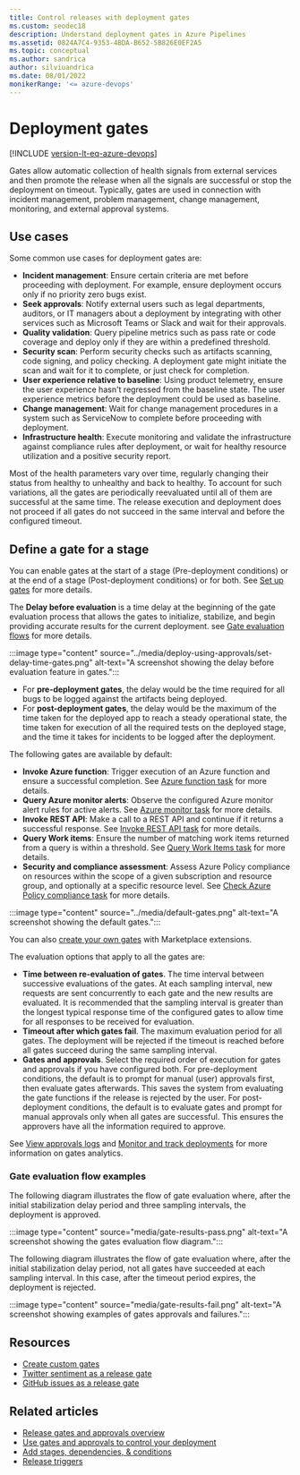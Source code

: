 ```yaml
---
title: Control releases with deployment gates
ms.custom: seodec18
description: Understand deployment gates in Azure Pipelines
ms.assetid: 0824A7C4-9353-4BDA-B652-5B826E0EF2A5
ms.topic: conceptual
ms.author: sandrica
author: silviuandrica
ms.date: 08/01/2022
monikerRange: '<= azure-devops'
---
```


# Deployment gates

[!INCLUDE [version-lt-eq-azure-devops](../../../includes/version-lt-eq-azure-devops.md)]

Gates allow automatic collection of health signals from external services and then promote the release when all the signals are successful or stop the deployment on timeout. Typically, gates are used in connection with incident management, problem management, change management, monitoring, and external approval systems.

## Use cases

Some common use cases for deployment gates are:

- **Incident management**: Ensure certain criteria are met before proceeding with deployment. For example, ensure deployment occurs only if no priority zero bugs exist.
- **Seek approvals**: Notify external users such as legal departments, auditors, or IT managers about a deployment by integrating with other services such as Microsoft Teams or Slack and wait for their approvals.
- **Quality validation**: Query pipeline metrics such as pass rate or code coverage and deploy only if they are within a predefined threshold.
- **Security scan**: Perform security checks such as artifacts scanning, code signing, and policy checking. A deployment gate might initiate the scan and wait for it to complete, or just check for completion.
- **User experience relative to baseline**: Using product telemetry, ensure the user experience hasn't regressed from the baseline state. The user experience metrics before the deployment could be used as baseline.
- **Change management**: Wait for change management procedures in a system such as ServiceNow to complete before proceeding with deployment.
- **Infrastructure health**: Execute monitoring and validate the infrastructure against compliance rules after deployment, or wait for healthy resource utilization and a positive security report.

Most of the health parameters vary over time, regularly changing their status from healthy to unhealthy and back to healthy. To account for such variations, all the gates are periodically reevaluated until all of them are successful at the same time. The release execution and deployment does not proceed if all gates do not succeed in the same interval and before the configured timeout.

## Define a gate for a stage

You can enable gates at the start of a stage (Pre-deployment conditions) or at the end of a stage (Post-deployment conditions) or for both. See [Set up gates](../deploy-using-approvals.md#set-up-gates) for more details.

The **Delay before evaluation** is a time delay at the beginning of the gate evaluation process that allows the gates to initialize, stabilize, and begin providing accurate results for the current deployment. see [Gate evaluation flows](#gate-evaluation-flow-examples) for more details.

:::image type="content" source="../media/deploy-using-approvals/set-delay-time-gates.png" alt-text="A screenshot showing the delay before evaluation feature in gates.":::

- For **pre-deployment gates**, the delay would be the time required for all bugs to be logged against the artifacts being deployed.  
- For **post-deployment gates**, the delay would be the maximum of the time taken for the deployed app to reach a steady operational state, the time taken for execution of all the required tests on the deployed stage, and the time it takes for incidents to be logged after the deployment.

The following gates are available by default:

- **Invoke Azure function**: Trigger execution of an Azure function and ensure a successful completion. See [Azure function task](/azure/devops/pipelines/tasks/reference/azure-function-v1) for more details.
- **Query Azure monitor alerts**: Observe the configured Azure monitor alert rules for active alerts. See [Azure monitor task](/azure/devops/pipelines/tasks/reference/azure-monitor-v1) for more details.
- **Invoke REST API**: Make a call to a REST API and continue if it returns a successful response. See [Invoke REST API task](/azure/devops/pipelines/tasks/reference/invoke-rest-api-v1) for more details.
- **Query Work items**: Ensure the number of matching work items returned from a query is within a threshold. See [Query Work Items task](/azure/devops/pipelines/tasks/reference/query-work-items-v0) for more details.
- **Security and compliance assessment**: Assess Azure Policy compliance on resources within the scope of a given subscription and resource group, and optionally at a specific resource level. See [Check Azure Policy compliance task](/azure/devops/pipelines/tasks/reference/azure-policy-check-gate-v0) for more details.

:::image type="content" source="../media/default-gates.png" alt-text="A screenshot showing the default gates.":::

You can also [create your own gates](https://github.com/Microsoft/azure-pipelines-tasks/blob/master/docs/authoring/gates.md) with Marketplace extensions.

The evaluation options that apply to all the gates are:

- **Time between re-evaluation of gates**. The time interval between successive evaluations of the gates. At each sampling interval, new requests are sent concurrently to each gate and the new results are evaluated. It is recommended that the sampling interval is greater than the longest typical response time of the configured gates to allow time for all responses to be received for evaluation.
- **Timeout after which gates fail**. The maximum evaluation period for all gates. The deployment will be rejected if the timeout is reached before all gates succeed during the same sampling interval.
- **Gates and approvals**. Select the required order of execution for gates and approvals if you have configured both. For pre-deployment conditions, the default is to prompt for manual (user) approvals first, then evaluate gates afterwards. This saves the system from evaluating the gate functions if the release is rejected by the user. For post-deployment conditions, the default is to evaluate gates and prompt for manual approvals only when all gates are successful. This ensures the approvers have all the information required to approve.

See [View approvals logs](../deploy-using-approvals.md#set-up-manual-validation) and [Monitor and track deployments](../define-multistage-release-process.md#monitor-track) for more information on gates analytics.

### Gate evaluation flow examples

The following diagram illustrates the flow of gate evaluation where, after the initial stabilization delay period and three sampling intervals, the deployment is approved.

:::image type="content" source="media/gate-results-pass.png" alt-text="A screenshot showing the gates evaluation flow diagram.":::

The following diagram illustrates the flow of gate evaluation where, after the initial stabilization delay period, not all gates have succeeded at each sampling interval. In this case, after the timeout period expires, the deployment is rejected.

:::image type="content" source="media/gate-results-fail.png" alt-text="A screenshot showing examples of gates approvals and failures.":::

## Resources

- [Create custom gates](https://github.com/Microsoft/azure-pipelines-tasks/blob/master/docs/authoring/gates.md)
- [Twitter sentiment as a release gate](https://blogs.msdn.microsoft.com/bharry/2017/12/15/twitter-sentiment-as-a-release-gate/)
- [GitHub issues as a release gate](https://www.visualstudiogeeks.com/DevOps/github-issues-as-deployment-gate-in-vsts-rm)

## Related articles

- [Release gates and approvals overview](index.md)
- [Use gates and approvals to control your deployment](../deploy-using-approvals.md)
- [Add stages, dependencies, & conditions](../../process/stages.md)
- [Release triggers](../triggers.md)
